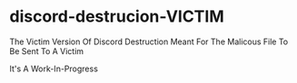 # discord-destrucion-VICTIM
The Victim Version Of Discord Destruction Meant For The Malicous File To Be Sent To A Victim

It's A Work-In-Progress
